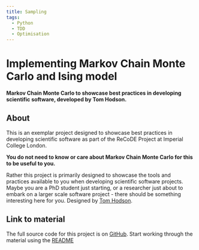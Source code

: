 ```yaml
---
title: Sampling
tags:
  - Python
  - TDD
  - Optimisation
---
```

# Implementing Markov Chain Monte Carlo and Ising model

**Markov Chain Monte Carlo to showcase best practices in developing scientific software, developed by Tom Hodson.**

## About

This is an exemplar project designed to showcase best practices in developing scientific software as part of the ReCoDE Project at Imperial College London.

**You do not need to know or care about Markov Chain Monte Carlo for this to be useful to you.**

Rather this project is primarily designed to showcase the tools and practices available to you when developing scientific software projects. Maybe you are a PhD student just starting, or a researcher just about to embark on a larger scale software project - there should be something interesting here for you. Designed by [Tom Hodson](https://github.com/TomHodson/).

## Link to material

The full source code for this project is on [GitHub](https://github.com/TomHodson/ReCoDE_MCMCFF).
Start working through the material using the [README](https://github.com/TomHodson/ReCoDE_MCMCFF#-%EF%B8%8F---markov-chain-monte-carlo-for-fun-and-profit)
